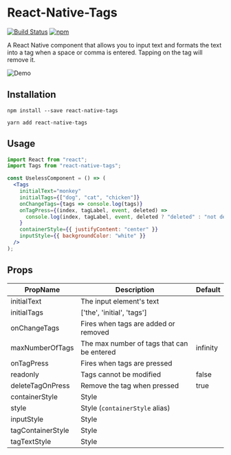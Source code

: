 # React-Native-Tags

[![Build Status](https://travis-ci.org/peterp/react-native-tags.svg?branch=master)](https://travis-ci.org/peterp/react-native-tags)
[![npm](https://img.shields.io/npm/dt/express.svg)](https://www.npmjs.com/package/react-native-tags)

A React Native component that allows you to input text and formats the text
into a tag when a space or comma is entered. Tapping on the tag will remove it.

![Demo](https://camo.githubusercontent.com/e3d6f3f87e625ad787bda1e7b518307d29d21a23/68747470733a2f2f6d656469612e67697068792e636f6d2f6d656469612f6c34394a5036786c6847723138795a46652f67697068792e676966)

## Installation

```terminal
npm install --save react-native-tags
```

```terminal
yarn add react-native-tags
```

## Usage

```jsx
import React from "react";
import Tags from "react-native-tags";

const UselessComponent = () => (
  <Tags
    initialText="monkey"
    initialTags={["dog", "cat", "chicken"]}
    onChangeTags={tags => console.log(tags)}
    onTagPress={(index, tagLabel, event, deleted) =>
      console.log(index, tagLabel, event, deleted ? "deleted" : "not deleted")
    }
    containerStyle={{ justifyContent: "center" }}
    inputStyle={{ backgroundColor: "white" }}
  />
);
```

## Props

| PropName          | Description                                | Default  |
| ----------------- | ------------------------------------------ | -------- |
| initialText       | The input element's text                   |          |
| initialTags       | ['the', 'initial', 'tags']                 |          |
| onChangeTags      | Fires when tags are added or removed       |          |
| maxNumberOfTags   | The max number of tags that can be entered | infinity |
| onTagPress        | Fires when tags are pressed                |          |
| readonly          | Tags cannot be modified                    | false    |
| deleteTagOnPress  | Remove the tag when pressed                | true     |
| containerStyle    | Style                                      |          |
| style             | Style (`containerStyle` alias)             |          |
| inputStyle        | Style                                      |          |
| tagContainerStyle | Style                                      |          |
| tagTextStyle      | Style                                      |          |
